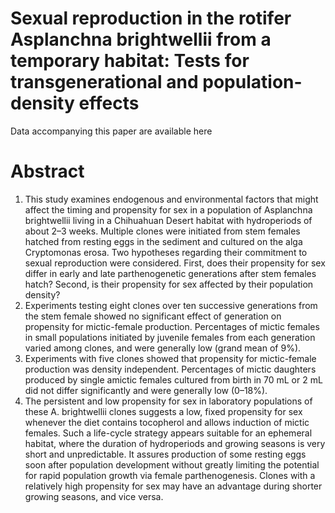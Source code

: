 # Sexual reproduction in the rotifer Asplanchna brightwellii from a temporary habitat: Tests for transgenerational and population-density effects
Data accompanying this paper are available here

# Abstract
1.  This study examines endogenous and environmental factors that might affect the timing and propensity for sex in a population of Asplanchna brightwellii living in a Chihuahuan Desert habitat with hydroperiods of about 2–3 weeks.  Multiple clones were initiated from stem females hatched from resting eggs in the sediment and cultured on the alga Cryptomonas erosa.  Two hypotheses regarding their commitment to sexual reproduction were considered.  First, does their propensity for sex differ in early and late parthenogenetic generations after stem females hatch?  Second, is their propensity for sex affected by their population density?
2.  Experiments testing eight clones over ten successive generations from the stem female showed no significant effect of generation on propensity for mictic-female production.  Percentages of mictic females in small populations initiated by juvenile females from each generation varied among clones, and were generally low (grand mean of 9%).
3.  Experiments with five clones showed that propensity for mictic-female production was density independent.  Percentages of mictic daughters produced by single amictic females cultured from birth in 70 mL or 2 mL did not differ significantly and were generally low (0–18%).
4.  The persistent and low propensity for sex in laboratory populations of these A. brightwellii clones suggests a low, fixed propensity for sex whenever the diet contains tocopherol and allows induction of mictic females.  Such a life-cycle strategy appears suitable for an ephemeral habitat, where the duration of hydroperiods and growing seasons is very short and unpredictable.  It assures production of some resting eggs soon after population development without greatly limiting the potential for rapid population growth via female parthenogenesis.  Clones with a relatively high propensity for sex may have an advantage during shorter growing seasons, and vice versa.
